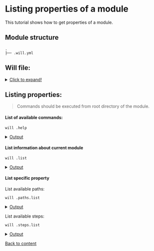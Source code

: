 # Listing properties of a module
This tutorial shows how to get properties of a module.

## Module structure

```
.
├── .will.yml
```

## Will file:

<details>
  <summary><u>Click to expand!</u></summary>

```yaml

about :

  name : listing
  description : "Module for listing"
  version : 0.0.1

path :

  in : 'in'
  out : 'out'
  export : 'proto'

step :

  export.proto :
      inherit : export
      tar : 0
      export : path::export

build :

  export :
      criterion :
          default : 1
          export : 1
      steps :
          - export.proto

```
</details>


## Listing properties:

> Commands should be executed from root directory of the module.

#### List of available commands:

```
will .help
```

<details>
  <summary><u>Output</u></summary>

```
  .help - Get help.
  .set - Command set.
  .list - List information about the current module.
  .paths.list - List paths of the current module.
  .submodules.list - List submodules of the current module.
  .reflectors.list - List available reflectors.
  .steps.list - List available steps.
  .builds.list - List available builds.
  .exports.list - List available exports.
  .about.list - List descriptive information about the module.
  .execution.list - List execution scenarios.
  .submodules.download - Download each submodule if such was not downloaded so far.
  .submodules.upgrade - Upgrade each submodule, checking for available updates for such.
  .submodules.clean - Delete all downloaded submodules.
  .clean - Clean current module. Delete genrated artifacts, temp files and downloaded submodules.
  .clean.what - Find out which files will be deleted by clean command.
  .build - Build current module with spesified criterion.
  .export - Export selected the module with spesified criterion. Save output to output file and archive.
  .with - Use "with" to select a module.
  .each - Use "each" to iterate each module in a directory.
```
</details>

#### List information about current module

```
will .list
```

<details>
  <summary><u>Output</u></summary>

```
About
  name : 'listing'
  description : 'Module for listing'
  version : '0.0.1'
  enabled : 1

Paths
  in : 'in'
  out : 'out'
  export : 'proto'

step::export.proto
  opts :
    tar : 0
    export : path::export
  inherit :
    export

build::export
  criterion :
    default : 1
    export : 1
  steps :
    export.proto
```
</details>

#### List specific property



List available paths:

```
will .paths.list
```
<details>
  <summary><u>Output</u></summary>

```
Paths
  in : 'in'
  out : 'out'
  export : 'proto'
```
</details>


List available steps:

```
will .steps.list
```
<details>
  <summary><u>Output</u></summary>

```
step::export.proto
  opts :
    tar : 0
    export : path::export
  inherit :
    export
```
</details>




[Back to content](../README.md)






